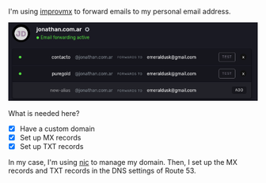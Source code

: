 I'm using [improvmx](https://improvmx.com/) to forward emails to my personal email address.

![emails](improvmx.png)

What is needed here?

- [x] Have a custom domain
- [x] Set up MX records
- [x] Set up TXT records

In my case, I'm using [nic](https://nic.ar) to manage my domain.
Then, I set up the MX records and TXT records in the DNS settings of Route 53.